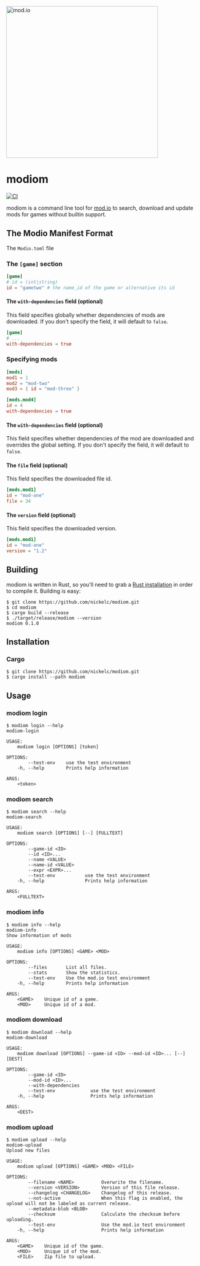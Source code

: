 <a href="https://mod.io"><img src="https://static.mod.io/v1/images/branding/modio-color-dark.svg" alt="mod.io" width="400"/></a>

# modiom
[![CI][gha-badge]][gha-url]

[gha-badge]: https://github.com/nickelc/modiom/workflows/CI/badge.svg
[gha-url]: https://github.com/nickelc/modiom/actions?query=workflow%3ACI

modiom is a command line tool for [mod.io](https://mod.io) to search, download and update mods for games without builtin support.

## The Modio Manifest Format

The `Modio.toml` file

### The `[game]` section

```toml
[game]
# id = (int|string)
id = "gametwo" # the name_id of the game or alternative its id
```

#### The `with-dependencies` field (optional)

This field specifies globally whether dependencies of mods are downloaded.
If you don't specify the field, it will default to `false`.

```toml
[game]
# ...
with-dependencies = true
```

### Specifying mods

```toml
[mods]
mod1 = 1
mod2 = "mod-two"
mod3 = { id = "mod-three" }

[mods.mod4]
id = 4
with-dependencies = true
```

#### The `with-dependencies` field (optional)

This field specifies whether dependencies of the mod are downloaded and overrides the global setting.
If you don't specify the field, it will default to `false`.

#### The `file` field (optional)

This field specifies the downloaded file id.

```toml
[mods.mod1]
id = "mod-one"
file = 34
```

#### The `version` field (optional)

This field specifies the downloaded version.

```toml
[mods.mod1]
id = "mod-one"
version = "1.2"
```

## Building

modiom is written in Rust, so you'll need to grab a
[Rust installation](https://www.rust-lang.org/) in order to compile it.
Building is easy:

```
$ git clone https://github.com/nickelc/modiom.git
$ cd modiom
$ cargo build --release
$ ./target/release/modiom --version
modiom 0.1.0
```

## Installation

### Cargo

```
$ git clone https://github.com/nickelc/modiom.git
$ cargo install --path modiom
```

## Usage

### modiom login

```
$ modiom login --help
modiom-login

USAGE:
    modiom login [OPTIONS] [token]

OPTIONS:
        --test-env    use the test environment
    -h, --help        Prints help information

ARGS:
    <token>
```

### modiom search

```
$ modiom search --help
modiom-search

USAGE:
    modiom search [OPTIONS] [--] [FULLTEXT]

OPTIONS:
        --game-id <ID>
        --id <ID>...
        --name <VALUE>
        --name-id <VALUE>
        --expr <EXPR>...
        --test-env           use the test environment
    -h, --help               Prints help information

ARGS:
    <FULLTEXT>
```

### modiom info

```
$ modiom info --help
modiom-info
Show information of mods

USAGE:
    modiom info [OPTIONS] <GAME> <MOD>

OPTIONS:
        --files       List all files.
        --stats       Show the statistics.
        --test-env    Use the mod.io test environment
    -h, --help        Prints help information

ARGS:
    <GAME>    Unique id of a game.
    <MOD>     Unique id of a mod.
```

### modiom download

```
$ modiom download --help
modiom-download

USAGE:
    modiom download [OPTIONS] --game-id <ID> --mod-id <ID>... [--] [DEST]

OPTIONS:
        --game-id <ID>
        --mod-id <ID>...
        --with-dependencies
        --test-env             use the test environment
    -h, --help                 Prints help information

ARGS:
    <DEST>
```

### modiom upload

```
$ modiom upload --help
modiom-upload
Upload new files

USAGE:
    modiom upload [OPTIONS] <GAME> <MOD> <FILE>

OPTIONS:
        --filename <NAME>          Overwrite the filename.
        --version <VERSION>        Version of this file release.
        --changelog <CHANGELOG>    Changelog of this release.
        --not-active               When this flag is enabled, the upload will not be labeled as current release.
        --metadata-blob <BLOB>
        --checksum                 Calculate the checksum before uploading.
        --test-env                 Use the mod.io test environment
    -h, --help                     Prints help information

ARGS:
    <GAME>    Unique id of the game.
    <MOD>     Unique id of the mod.
    <FILE>    Zip file to upload.
```
